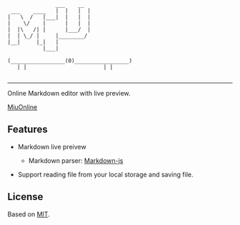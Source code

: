 ```
               ___    __
 ___    ____   |  |   |  |
|   \  /   |___|  |   |  |
|    \/    |      |   |  |
|  |\   /| |      |___/  |
|  | \_/ |     |________/
|__|     |_|   | 
           |___|

(_________________(0)_________________)
   | |                        | |


```

---

Online Markdown editor with live preview.

[MiuOnline](http://shaofantasy.cn/MiuOnline)

## Features

* Markdown live preivew
	- Markdown parser: [Markdown-js](https://github.com/evilstreak/markdown-js)

* Support reading file from your local storage and saving file.

## License

Based on [MIT](http://en.wikipeida.org/wiki/MIT_License).
